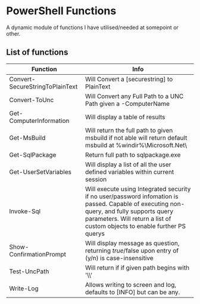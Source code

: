 # PowerShell Functions

A dynamic module of functions I have utilised/needed at somepoint or other.

## List of functions

| Function                        | Info                                                                                                                                                                                                                   |
| ------------------------------- | ---------------------------------------------------------------------------------------------------------------------------------------------------------------------------------------------------------------------- |
| Convert-SecureStringToPlainText | Will Convert a [securestring] to PlainText                                                                                                                                                                              |
| Convert-ToUnc                   | Will Convert any Full Path to a UNC Path given a -ComputerName                                                                                                                                                         |
| Get-ComputerInformation         | Will display a table of results                                                                                                                                                                                        |
| Get-MsBuild                     | Will return the full path to given msbuild if not able will return default msbuild at %windir%\Microsoft.Net\                                                                                                          |
| Get-SqlPackage                  | Return full path to sqlpackage.exe                                                                                                                                                                                     |
| Get-UserSetVariables            | Will display a list of all the user defined variables within current session                                                                                                                                           |
| Invoke-Sql                      | Will execute using Integrated security if no user/password infomation is passed. Capable of executing non-query, and fully supports query parameters. Will return a list of custom objects to enable further PS querys |
| Show-ConfirmationPrompt         | Will display message as question, returning $true/$false upon entry of (y/n) is case-insensitive                                                                                                                       |
| Test-UncPath                    | Will return if if given path begins with '\\\\'                                                                                                                                                                        |
| Write-Log                       | Allows writing to screen and log, defaults to [INFO] but can be any.                                                                                                                                                   |
